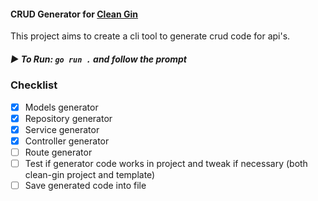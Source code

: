 #### CRUD Generator for [Clean Gin](https://github.com/dipeshdulal/clean-gin) 

This project aims to create a cli tool to generate crud code for api's.

##### ▶️ To Run: `go run .` and follow the prompt

### Checklist
- [x] Models generator
- [x] Repository generator
- [x] Service generator
- [x] Controller generator
- [ ] Route generator
- [ ] Test if generator code works in project and tweak if necessary (both clean-gin project and template)
- [ ] Save generated code into file